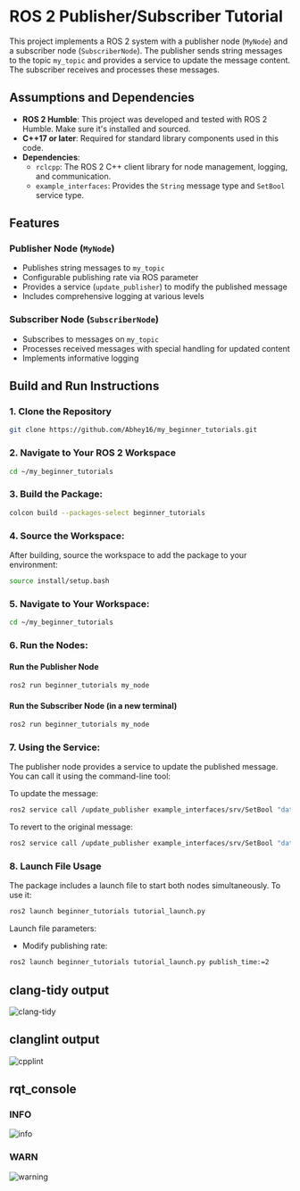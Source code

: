 # ROS 2 Publisher/Subscriber Tutorial
This project implements a ROS 2 system with a publisher node (`MyNode`) and a subscriber node (`SubscriberNode`). The publisher sends string messages to the topic `my_topic` and provides a service to update the message content. The subscriber receives and processes these messages.

## Assumptions and Dependencies
- **ROS 2 Humble**: This project was developed and tested with ROS 2 Humble. Make sure it's installed and sourced.
- **C++17 or later**: Required for standard library components used in this code.
- **Dependencies**:
  - `rclcpp`: The ROS 2 C++ client library for node management, logging, and communication.
  - `example_interfaces`: Provides the `String` message type and `SetBool` service type.

## Features
### Publisher Node (`MyNode`)
- Publishes string messages to `my_topic`
- Configurable publishing rate via ROS parameter
- Provides a service (`update_publisher`) to modify the published message
- Includes comprehensive logging at various levels

### Subscriber Node (`SubscriberNode`)
- Subscribes to messages on `my_topic`
- Processes received messages with special handling for updated content
- Implements informative logging

## Build and Run Instructions

### 1. Clone the Repository
   ```sh
   git clone https://github.com/Abhey16/my_beginner_tutorials.git
   ```
### 2. Navigate to Your ROS 2 Workspace
   ```sh
   cd ~/my_beginner_tutorials
   ```
### 3. Build the Package:
   ```sh
   colcon build --packages-select beginner_tutorials
   ```
### 4. Source the Workspace:
   After building, source the workspace to add the package to your environment:
   ```sh
   source install/setup.bash
  ```
### 5. Navigate to Your Workspace:
   ```sh
   cd ~/my_beginner_tutorials
   ```

### 6. Run the Nodes:
#### Run the Publisher Node
   ```sh
   ros2 run beginner_tutorials my_node
   ```
#### Run the Subscriber Node (in a new terminal)
   ```sh
   ros2 run beginner_tutorials my_node
   ```
### 7. Using the Service:
The publisher node provides a service to update the published message. You can call it using the command-line tool:

To update the message:
   ```sh
   ros2 service call /update_publisher example_interfaces/srv/SetBool "data: true"
   ```

To revert to the original message:
   ```sh
   ros2 service call /update_publisher example_interfaces/srv/SetBool "data: true"
   ```
### 8. Launch File Usage
The package includes a launch file to start both nodes simultaneously. To use it:

   ```sh
   ros2 launch beginner_tutorials tutorial_launch.py
   ```
Launch file parameters:
* Modify publishing rate:

```sh
ros2 launch beginner_tutorials tutorial_launch.py publish_time:=2
```

## clang-tidy output
![clang-tidy](https://github.com/user-attachments/assets/21864b94-3c91-45cf-bb19-c11420b19348)


## clanglint output
![cpplint](https://github.com/user-attachments/assets/aa165bc3-033a-4acd-95c8-9e7eaefe9971)


## rqt_console

### INFO
![info](https://github.com/user-attachments/assets/ef75042a-1403-4597-90b7-f32b070090cd)


### WARN
![warning](https://github.com/user-attachments/assets/1b6e5c41-e38c-427f-9138-dcd91da45e74)


